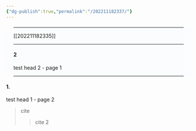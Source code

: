 ```yaml
---
{"dg-publish":true,"permalink":"/202211182337/"}
---
```



<div class="transclusion internal-embed is-loaded" style="background-color: rgba(239, 245, 251, 0.2)"><div class="markdown-embed" style="margin: 20px">

---

[[202211182335]]

---


#### 2
test head 2 - page 1


---
</div></div>

#### 1.
test head 1 - page 2

> cite
> > cite 2


